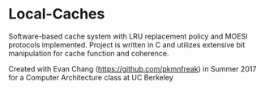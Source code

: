 # Local-Caches
Software-based cache system with LRU replacement policy and MOESI protocols implemented. Project is written in C and utilizes extensive bit manipulation for cache function and coherence.

Created with Evan Chang (https://github.com/pkmnfreak) in Summer 2017 for a Computer Architecture class at UC Berkeley
